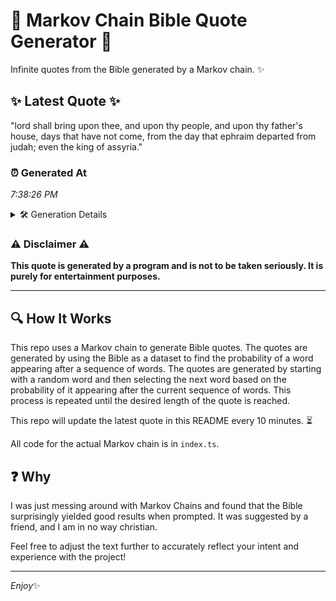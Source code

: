 # 📖 Markov Chain Bible Quote Generator 📖

Infinite quotes from the Bible generated by a Markov chain. ✨

## ✨ Latest Quote ✨
"lord shall bring upon thee, and upon thy people, and upon thy father's house, days that have not come, from the day that ephraim departed from judah; even the king of assyria."

### ⏰ Generated At
*7:38:26 PM*

<details>
    <summary>🛠️ Generation Details</summary>
    <p>
        <strong>🌱 Seed:</strong> lord<br>
        <strong>🔄 Iterations:</strong> 31<br>
        <strong>📜 Context History:</strong><br>[ lord ]: shall<br>[ lord, shall ]: bring<br>[ lord, shall, bring ]: upon<br>[ lord, shall, bring, upon ]: thee,<br>[ lord, shall, bring, upon, thee, ]: and<br>[ lord, shall, bring, upon, thee,, and ]: upon<br>[ shall, bring, upon, thee,, and, upon ]: thy<br>[ bring, upon, thee,, and, upon, thy ]: people,<br>[ upon, thee,, and, upon, thy, people, ]: and<br>[ thee,, and, upon, thy, people,, and ]: upon<br>[ and, upon, thy, people,, and, upon ]: thy<br>[ upon, thy, people,, and, upon, thy ]: father's<br>[ thy, people,, and, upon, thy, father's ]: house,<br>[ people,, and, upon, thy, father's, house, ]: days<br>[ and, upon, thy, father's, house,, days ]: that<br>[ upon, thy, father's, house,, days, that ]: have<br>[ thy, father's, house,, days, that, have ]: not<br>[ father's, house,, days, that, have, not ]: come,<br>[ house,, days, that, have, not, come, ]: from<br>[ days, that, have, not, come,, from ]: the<br>[ that, have, not, come,, from, the ]: day<br>[ have, not, come,, from, the, day ]: that<br>[ not, come,, from, the, day, that ]: ephraim<br>[ come,, from, the, day, that, ephraim ]: departed<br>[ from, the, day, that, ephraim, departed ]: from<br>[ the, day, that, ephraim, departed, from ]: judah;<br>[ day, that, ephraim, departed, from, judah; ]: even<br>[ that, ephraim, departed, from, judah;, even ]: the<br>[ ephraim, departed, from, judah;, even, the ]: king<br>[ departed, from, judah;, even, the, king ]: of<br>[ from, judah;, even, the, king, of ]: assyria.<br>
    </p>
</details>

### ⚠️ Disclaimer ⚠️
**This quote is generated by a program and is not to be taken seriously. It is purely for entertainment purposes.**

---

## 🔍 How It Works

This repo uses a Markov chain to generate Bible quotes. The quotes are generated by using the Bible as a dataset to find the probability of a word appearing after a sequence of words. The quotes are generated by starting with a random word and then selecting the next word based on the probability of it appearing after the current sequence of words. This process is repeated until the desired length of the quote is reached.

This repo will update the latest quote in this README every 10 minutes. ⏳

All code for the actual Markov chain is in `index.ts`.

## ❓ Why

I was just messing around with Markov Chains and found that the Bible surprisingly yielded good results when prompted. 
It was suggested by a friend, and I am in no way christian.

Feel free to adjust the text further to accurately reflect your intent and experience with the project!

---

*Enjoy*✨
